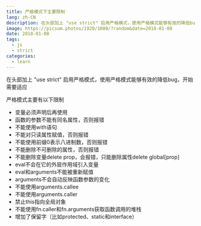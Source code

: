```yaml
---
title: 严格模式下主要限制
lang: zh-CN
description: 在头部加上 "use strict" 启用严格模式，使用严格模式能够有效的降低bug，开始需要适应
image: https://picsum.photos/1920/1080/?random&date=2018-01-08
date: 2018-01-08
tags:
  - js
  - strict
categories:
  - learn
--- 
```


在头部加上 "use strict" 启用严格模式，使用严格模式能够有效的降低bug，开始需要适应

<!-- more -->

严格模式主要有以下限制
- 变量必须声明后再使用
- 函数的参数不能有同名属性，否则报错
- 不能使用with语句
- 不能对只读属性赋值，否则报错
- 不能使用前缀0表示八进制数，否则报错
- 不能删除不可删除的属性，否则报错
- 不能删除变量delete prop，会报错，只能删除属性delete global[prop]
- eval不会在它的外层作用域引入变量
- eval和arguments不能被重新赋值
- arguments不会自动反映函数参数的变化
- 不能使用arguments.callee
- 不能使用arguments.caller
- 禁止this指向全局对象
- 不能使用fn.caller和fn.arguments获取函数调用的堆栈
- 增加了保留字（比如protected、static和interface）